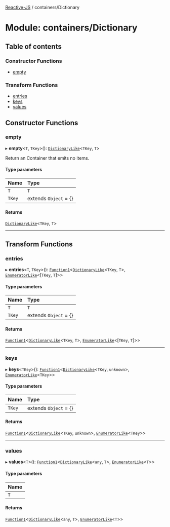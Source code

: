 [Reactive-JS](../README.md) / containers/Dictionary

# Module: containers/Dictionary

## Table of contents

### Constructor Functions

- [empty](containers_Dictionary.md#empty)

### Transform Functions

- [entries](containers_Dictionary.md#entries)
- [keys](containers_Dictionary.md#keys)
- [values](containers_Dictionary.md#values)

## Constructor Functions

### empty

▸ **empty**<`T`, `TKey`\>(): [`DictionaryLike`](../interfaces/containers.DictionaryLike.md)<`TKey`, `T`\>

Return an Container that emits no items.

#### Type parameters

| Name | Type |
| :------ | :------ |
| `T` | `T` |
| `TKey` | extends `Object` = {} |

#### Returns

[`DictionaryLike`](../interfaces/containers.DictionaryLike.md)<`TKey`, `T`\>

___

## Transform Functions

### entries

▸ **entries**<`T`, `TKey`\>(): [`Function1`](functions.md#function1)<[`DictionaryLike`](../interfaces/containers.DictionaryLike.md)<`TKey`, `T`\>, [`EnumeratorLike`](../interfaces/containers.EnumeratorLike.md)<[`TKey`, `T`]\>\>

#### Type parameters

| Name | Type |
| :------ | :------ |
| `T` | `T` |
| `TKey` | extends `Object` = {} |

#### Returns

[`Function1`](functions.md#function1)<[`DictionaryLike`](../interfaces/containers.DictionaryLike.md)<`TKey`, `T`\>, [`EnumeratorLike`](../interfaces/containers.EnumeratorLike.md)<[`TKey`, `T`]\>\>

___

### keys

▸ **keys**<`TKey`\>(): [`Function1`](functions.md#function1)<[`DictionaryLike`](../interfaces/containers.DictionaryLike.md)<`TKey`, `unknown`\>, [`EnumeratorLike`](../interfaces/containers.EnumeratorLike.md)<`TKey`\>\>

#### Type parameters

| Name | Type |
| :------ | :------ |
| `TKey` | extends `Object` = {} |

#### Returns

[`Function1`](functions.md#function1)<[`DictionaryLike`](../interfaces/containers.DictionaryLike.md)<`TKey`, `unknown`\>, [`EnumeratorLike`](../interfaces/containers.EnumeratorLike.md)<`TKey`\>\>

___

### values

▸ **values**<`T`\>(): [`Function1`](functions.md#function1)<[`DictionaryLike`](../interfaces/containers.DictionaryLike.md)<`any`, `T`\>, [`EnumeratorLike`](../interfaces/containers.EnumeratorLike.md)<`T`\>\>

#### Type parameters

| Name |
| :------ |
| `T` |

#### Returns

[`Function1`](functions.md#function1)<[`DictionaryLike`](../interfaces/containers.DictionaryLike.md)<`any`, `T`\>, [`EnumeratorLike`](../interfaces/containers.EnumeratorLike.md)<`T`\>\>
